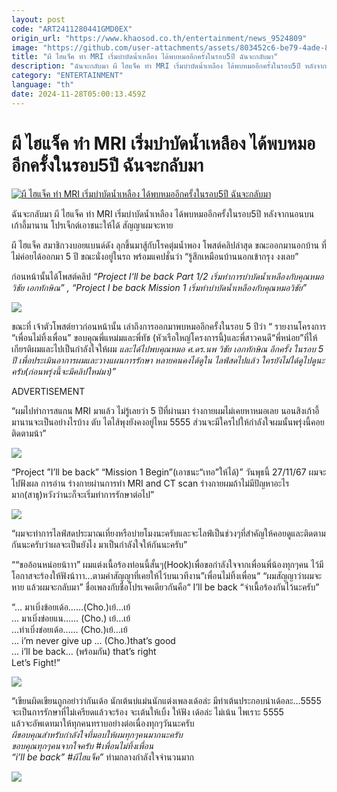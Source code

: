 ```yaml
---
layout: post
code: "ART2411280441GMD0EX"
origin_url: "https://www.khaosod.co.th/entertainment/news_9524809"
image: "https://github.com/user-attachments/assets/803452c6-be79-4ade-80b6-472dd36f8d59"
title: "ผี ไฮแจ็ค ทำ MRI เริ่มบำบัดน้ำเหลือง ได้พบหมออีกครั้งในรอบ5ปี ฉันจะกลับมา"
description: "ฉันจะกลับมา ผี ไฮแจ็ค ทำ MRI เริ่มบำบัดน้ำเหลือง ได้พบหมออีกครั้งในรอบ5ปี หลังจากนอนบนเก้าอี้มานาน โปรเจ็กต์เอาชนะให้ได้ สัญญาผมจะหาย "
category: "ENTERTAINMENT"
language: "th"
date: 2024-11-28T05:00:13.459Z
---
```


# ผี ไฮแจ็ค ทำ MRI เริ่มบำบัดน้ำเหลือง ได้พบหมออีกครั้งในรอบ5ปี ฉันจะกลับมา

[![ผี ไฮแจ็ค ทำ MRI เริ่มบำบัดน้ำเหลือง ได้พบหมออีกครั้งในรอบ5ปี ฉันจะกลับมา](https://www.khaosod.co.th/wpapp/uploads/2024/11/peehijackcomeback2811679998.jpg "ผี ไฮแจ็ค ทำ MRI เริ่มบำบัดน้ำเหลือง ได้พบหมออีกครั้งในรอบ5ปี ฉันจะกลับมา")](https://www.khaosod.co.th/wpapp/uploads/2024/11/peehijackcomeback2811679998.jpg)

ฉันจะกลับมา ผี ไฮแจ็ค ทำ MRI เริ่มบำบัดน้ำเหลือง ได้พบหมออีกครั้งในรอบ5ปี หลังจากนอนบนเก้าอี้มานาน โปรเจ็กต์เอาชนะให้ได้ สัญญาผมจะหาย

ผี ไฮแจ็ค สมาชิกวงบอยแบนด์ดัง ลุกขึ้นมาสู้กับโรคตุ่มน้ำพอง โพสต์คลิปล่าสุด ขณะออกมานอกบ้าน ที่ไม่ค่อยได้ออกมา 5 ปี ขณะนั่งอยู่ในรถ พร้อมแคปชั่นว่า “รู้สึกเหมือนบ้านนอกเข้ากรุง งงเลย”

ก่อนหน้านั้นได้โพสต์คลิป _“Project I‘ll be back Part 1/2 เริ่มทำการบำบัดน้ำเหลืองกับคุณหมอวิชัย เอกทักษิณ” , “Project I be back Mission 1 เริ่มทำบำบัดน้ำเหลืองกับคุณหมอวิชัย”_

[![](https://www.khaosod.co.th/wpapp/uploads/2024/11/peehijackback5116712.jpg)](https://www.khaosod.co.th/wpapp/uploads/2024/11/peehijackback5116712.jpg)

ขณะที่ เจ้าตัวโพสต์ยาวก่อนหน้านั้น เล่าถึงการออกมาพบหมออีกครั้งในรอบ 5 ปีว่า “ รายงานโครงการ “เพื่อนไม่ทิ้งเพื่อน” ขอบคุณพี่แหม่มและพี่ทัช (หัวเรือใหญ่โครงการนี้)และพี่สาวคนดี“พี่หน่อย”ที่ให้เกียรติผมและไปเป็นกำลังใจให้ผม _และได้ไปพบคุณหมอ ศ.ดร.นพ วิชัย เอกทักษิณ อีกครั้ง ในรอบ 5 ปี เพื่อประเมินอาการผมและวางแผนการรักษา หลายคนคงได้ดูใน ไลฟ์สดไปแล้ว ใครยังไม่ได้ดูไปดูนะครับ(ก่อนพรุ่งนี้จะมีคลิปใหม่มา)”_

ADVERTISEMENT



“ผมไปทำการสแกน MRI มาแล้ว ไม่รู้เลยว่า 5 ปีที่ผ่านมา ร่างกายผมไม่เคยหาหมอเลย นอนสิงเก้าอี้มานานจะเป็นอย่างไรบ้าง ตับ ไตไส้พุงยังคงอยู่ไหม 5555 ส่วนจะมีใครไปให้กำลังใจผมนั้นพรุ่งนี้คอยติดตามน้า”

[![](https://www.khaosod.co.th/wpapp/uploads/2024/11/468569028_9214764255243109_7051606237936387013_n.jpg)](https://www.khaosod.co.th/wpapp/uploads/2024/11/468569028_9214764255243109_7051606237936387013_n.jpg)

“Project ”I’ll be back” “Mission 1 Begin”(เอาชนะ“เทอ”ให้ได้)” วันพุธนี้ 27/11/67 ผมจะไปฟังผล การอ่าน ร่างกายผ่านการทำ MRI and CT scan ร่างกายผมถ้าไม่มีปัญหาอะไรมาก(สาธุ)หวังว่านะก็จะเริ่มทำการรักษาต่อไป”

[![](https://www.khaosod.co.th/wpapp/uploads/2024/11/peehijackback5116713.jpg)](https://www.khaosod.co.th/wpapp/uploads/2024/11/peehijackback5116713.jpg)

“ผมจะทำการไลฟ์สดประมาณเที่ยงหรือบ่ายโมงนะครับและจะไลฟ์เป็นช่วงๆที่สำคัญให้คอยดูและติดตามกันนะครับว่าผลจะเป็นยังไง มาเป็นกำลังใจให้กันนะครับ”

““ขออ้อนหน่อยน้าาา” ผมแต่งเนื้อร้องท่อนนี้สั้นๆ(Hook)เพื่อขอกำลังใจจากเพื่อนพี่น้องทุกๆคน ไว้มีโอกาสจะร้องให้ฟังน้าาา…ตามคำสัญญาที่เคยให้ไว้บนเวทีงาน”เพื่อนไม่ทิ้งเพื่อน“ “ผมสัญญาว่าผมจะหาย แล้วผมจะกลับมา” ชื่อเพลงกับชื่อโปรเจคเดียวกันคือ“ I’ll be back “จำเนื้อร้องกันไว้นะครับ”

“… มาเบิ่งข้อยเด้อ……(Cho.)เย้…เย้  
… มาเบิ่งข่อยแน…… (Cho.) เย้…เย้  
…ท่าเบิ่งข่อยเด้อ…… (Cho.)เย้…เย้  
… i’m never give up … (Cho.)that’s good  
… i’ll be back… (พร้อมกัน) that’s right  
Let’s Fight!”

[![](https://www.khaosod.co.th/wpapp/uploads/2024/11/peehijackback5116714.jpg)](https://www.khaosod.co.th/wpapp/uploads/2024/11/peehijackback5116714.jpg)

“เขียนผิดเขียนถูกอย่าว่ากันเด้อ นักเต้นบ่แม่นนักแต่งเพลงเด้อล่ะ มีท่าเต้นประกอบนำเด้อละ…5555 จะเป็นการรักษาที่ไม่เครียดแล้วจะร้อง จะเต้นให้เบิ้ง ให้ฟัง เด้อล่ะ ไม่เน้น ไพเราะ 5555  
แล้วจะอัพเดทมาให้ทุกคนทราบอย่างต่อเนื่องทุกๆวันนะครับ  
_ผีขอบคุณสำหรับกำลังใจที่มอบให้ผมทุกๆคนมากนะครับ_  
_ขอบคุณทุกๆคนจากใจครับ #เพื่อนไม่ทิ้งเพื่อน_  
_“i’ll be back” #ผีไฮแจ็ค”_ ท่ามกลางกำลังใจจำนวนมาก

[![](https://www.khaosod.co.th/wpapp/uploads/2024/11/peehijackback5116715.jpg)](https://www.khaosod.co.th/wpapp/uploads/2024/11/peehijackback5116715.jpg)

